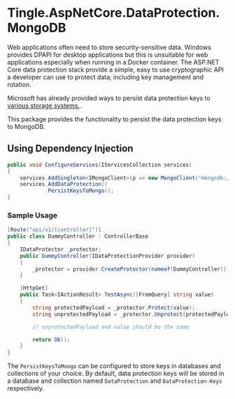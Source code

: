 # Tingle.AspNetCore.DataProtection.MongoDB

Web applications often need to store security-sensitive data. Windows provides DPAPI for desktop applications but this is unsuitable for web applications especially when running in a Docker container. The ASP.NET Core data protection stack provide a simple, easy to use cryptographic API a developer can use to protect data, including key management and rotation.

Microsoft has already provided ways to persist data protection keys to [various storage systems.](https://docs.microsoft.com/en-us/aspnet/core/security/data-protection/configuration/overview?view=aspnetcore-7.0).

This package provides the functionality to persist the data protection keys to MongoDB.

## Using Dependency Injection

```cs
public void ConfigureServices(IServicesCollection services)
{
    services.AddSingleton<IMongoClient>(p => new MongoClient("mongodb://localhost:27017/my-database"));
    services.AddDataProtection()
            .PersistKeysToMongo();
}
```

### Sample Usage

```cs
[Route("api/v1/[controller]")]
public class DummyController : ControllerBase
{
    IDataProtector _protector;
    public DummyController(IDataProtectionProvider provider)
    {
        _protector = provider.CreateProtector(nameof(DummyController));
    }

    [HttpGet]
    public Task<IActionResult> TestAsync([FromQuery] string value)
    {
        string protectedPayload = _protector.Protect(value);
        string unprotectedPayload = _protector.Unprotect(protectedPayload);

        // unprotectedPayload and value should be the same

        return Ok();
    }
}
```

The `PersistKeysToMongo` can be configured to store keys in databases and collections of your choice. By default, data protection keys will be stored in a database and collection named `DataProtection` and `DataProtection-Keys` respectively.
